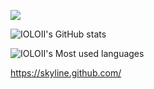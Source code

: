 ![](https://komarev.com/ghpvc/?username=IOLOII&color=blueviolet)   


<!-- <img src="https://media.giphy.com/media/hvRJCLFzcasrR4ia7z/giphy.gif" width="25px"> -->


![IOLOII's GitHub stats](https://github-readme-stats.vercel.app/api?username=IOLOII&show_icons=true)
<!-- [![Imaage](https://github.com/IOLOII/IOLOII/blob/master/image.png?raw=true)](https://github.com/IOLOII) -->

<!-- ![Metrics](https://metrics.lecoq.io/IOLOII?template=classic&config.timezone=Asia%2FShanghai) -->

<!-- ![IOLOII's Most used languages](https://github-readme-stats.vercel.app/api/top-langs?username=IOLOII&show_icons=true&count_private=true&theme=gotham) -->

![IOLOII's Most used languages](https://github-readme-stats.vercel.app/api/top-langs/?username=IOLOII&layout=compact&hide_border=true&langs_count=10)


<https://skyline.github.com/>
